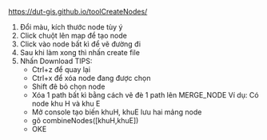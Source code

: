 https://dut-gis.github.io/toolCreateNodes/

1. Đổi màu, kích thước node tùy ý
2. Click chuột lên map để tạo node
3. Click vào node bất kì để vẽ đường đi
4. Sau khi làm xong thì nhấn create file
5. Nhấn Download
TIPS: 
    - Ctrl+z để quay lại
    - Ctrl+x để xóa node đang được chọn
    - Shift đê bỏ chọn node
    - Xóa 1 path bất kì bằng cách vẽ đè 1 path lên
MERGE_NODE
Ví dụ: Có node khu H và khu E
    - Mở console tạo biến khuH, khuE lưu hai mảng node
    - gõ combineNodes([khuH,khuE])
    - OKE
